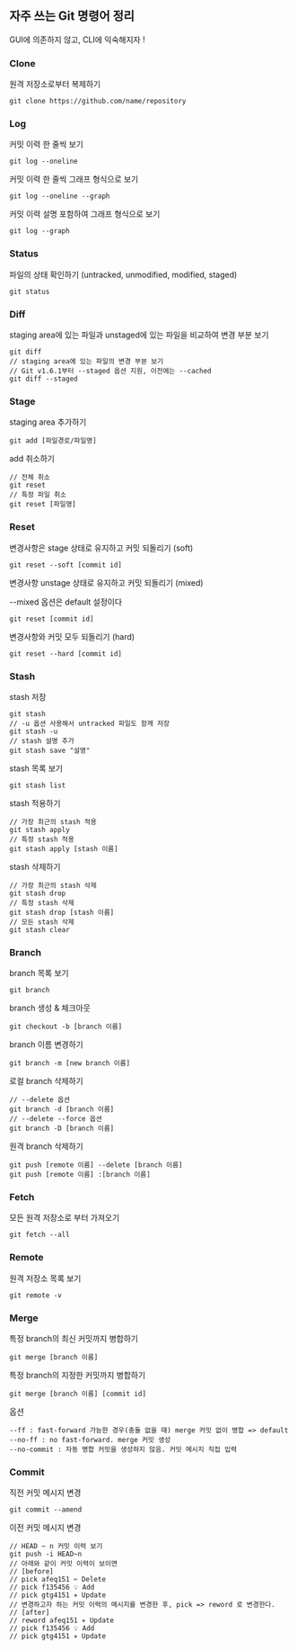 ## 자주 쓰는 Git 명령어 정리

GUI에 의존하지 않고, CLI에 익숙해지자 !



### Clone

원격 저장소로부터 복제하기

```shell
git clone https://github.com/name/repository
```



### Log

커밋 이력 한 줄씩 보기

```shell
git log --oneline
```

커밋 이력 한 줄씩 그래프 형식으로 보기

```shell
git log --oneline --graph
```

커밋 이력 설명 포함하여 그래프 형식으로 보기

```shell
git log --graph
```



### Status

파일의 상태 확인하기 (untracked, unmodified, modified, staged)

```shell
git status
```



### Diff

staging area에 있는 파일과 unstaged에 있는 파일을 비교하여 변경 부분 보기

```shell
git diff
// staging area에 있는 파일의 변경 부분 보기
// Git v1.6.1부터 --staged 옵션 지원, 이전에는 --cached
git diff --staged
```



### Stage

staging area 추가하기

```shell
git add [파일경로/파일명]
```

add 취소하기

```shell
// 전체 취소
git reset
// 특정 파일 취소
git reset [파일명]
```



### Reset

변경사항은 stage 상태로 유지하고 커밋 되돌리기 (soft)

```shell
git reset --soft [commit id]
```

변경사항 unstage 상태로 유지하고 커밋 되돌리기 (mixed)

--mixed 옵션은 default 설정이다

```shell
git reset [commit id]
```

변경사항와 커밋 모두 되돌리기 (hard)

```shell
git reset --hard [commit id]
```



### Stash

stash 저장

```shell
git stash
// -u 옵션 사용해서 untracked 파일도 함께 저장
git stash -u
// stash 설명 추가
git stash save "설명"
```

stash 목록 보기

```shell
git stash list
```

stash 적용하기

```shell
// 가장 최근의 stash 적용
git stash apply
// 특정 stash 적용
git stash apply [stash 이름]
```

stash 삭제하기

```shell
// 가장 최근의 stash 삭제
git stash drop 
// 특정 stash 삭제
git stash drop [stash 이름]
// 모든 stash 삭제
git stash clear
```



### Branch

branch 목록 보기

```shell
git branch
```

branch 생성 & 체크아웃

```shell
git checkout -b [branch 이름]
```

branch 이름 변경하기

```shell
git branch -m [new branch 이름]
```

로컬 branch 삭제하기

```shell
// --delete 옵션
git branch -d [branch 이름]
// --delete --force 옵션
git branch -D [branch 이름]
```

원격 branch 삭제하기

```shell
git push [remote 이름] --delete [branch 이름]
git push [remote 이름] :[branch 이름]
```



### Fetch 

모든 원격 저장소로 부터 가져오기

```shell
git fetch --all
```



### Remote

원격 저장소 목록 보기

```shell
git remote -v
```



### Merge

특정 branch의 최신 커밋까지 병합하기

```shell
git merge [branch 이름]
```

특정 branch의 지정한 커밋까지 병합하기

```shell
git merge [branch 이름] [commit id]
```

옵션

```shell
--ff : fast-forward 가능한 경우(충돌 없을 때) merge 커밋 없이 병합 => default
--no-ff : no fast-forward. merge 커밋 생성
--no-commit : 자동 병합 커밋을 생성하지 않음. 커밋 메시지 직접 입력
```



### Commit

직전 커밋 메시지 변경

```shell
git commit --amend
```

이전 커밋 메시지 변경

```shell
// HEAD ~ n 커밋 이력 보기
git push -i HEAD~n
// 아래와 같이 커밋 이력이 보이면
// [before]
// pick afeq151 ✂️ Delete
// pick f135456 💡 Add
// pick gtg4151 ✈️ Update
// 변경하고자 하는 커밋 이력의 메시지를 변경한 후, pick => reword 로 변경한다.
// [after]
// reword afeq151 ✈️ Update
// pick f135456 💡 Add
// pick gtg4151 ✈️ Update
```

